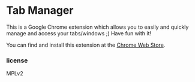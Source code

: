 # Tab Manager
This is a Google Chrome extension which allows you to easily and quickly manage and access your tabs/windows ;)
Have fun with it!

You can find and install this extension at the [Chrome Web Store](https://chrome.google.com/webstore/detail/eobcjlgohobbfcgabmijkdgpjkknpbbo).

### license
MPLv2
